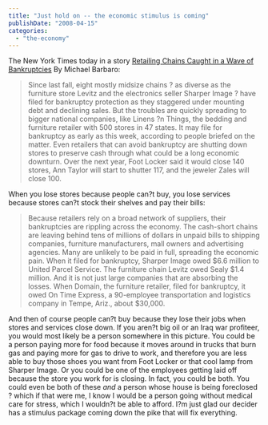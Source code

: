 ```yaml
---
title: "Just hold on -- the economic stimulus is coming"
publishDate: "2008-04-15"
categories: 
  - "the-economy"
---
```


The New York Times today in a story [Retailing Chains Caught in a Wave of Bankruptcies](http://www.nytimes.com/2008/04/15/business/15retail.html?_r=1&th&emc=th&oref=slogin) By Michael Barbaro:

> Since last fall, eight mostly midsize chains ? as diverse as the furniture store Levitz and the electronics seller Sharper Image ? have filed for bankruptcy protection as they staggered under mounting debt and declining sales. But the troubles are quickly spreading to bigger national companies, like Linens ?n Things, the bedding and furniture retailer with 500 stores in 47 states. It may file for bankruptcy as early as this week, according to people briefed on the matter. Even retailers that can avoid bankruptcy are shutting down stores to preserve cash through what could be a long economic downturn. Over the next year, Foot Locker said it would close 140 stores, Ann Taylor will start to shutter 117, and the jeweler Zales will close 100.

When you lose stores because people can?t buy, you lose services because stores can?t stock their shelves and pay their bills:

> Because retailers rely on a broad network of suppliers, their bankruptcies are rippling across the economy. The cash-short chains are leaving behind tens of millions of dollars in unpaid bills to shipping companies, furniture manufacturers, mall owners and advertising agencies. Many are unlikely to be paid in full, spreading the economic pain. When it filed for bankruptcy, Sharper Image owed $6.6 million to United Parcel Service. The furniture chain Levitz owed Sealy $1.4 million. And it is not just large companies that are absorbing the losses. When Domain, the furniture retailer, filed for bankruptcy, it owed On Time Express, a 90-employee transportation and logistics company in Tempe, Ariz., about $30,000.

And then of course people can?t buy because they lose their jobs when stores and services close down. If you aren?t big oil or an Iraq war profiteer, you would most likely be a person somewhere in this picture. You could be a person paying more for food because it moves around in trucks that burn gas and paying more for gas to drive to work, and therefore you are less able to buy those shoes you want from Foot Locker or that cool lamp from Sharper Image. Or you could be one of the employees getting laid off because the store you work for is closing. In fact, you could be both. You could even be both of these _and_ a person whose house is being foreclosed ? which if that were me, I know I would be a person going without medical care for stress, which I wouldn?t be able to afford. I?m just glad our decider has a stimulus package coming down the pike that will fix everything.
